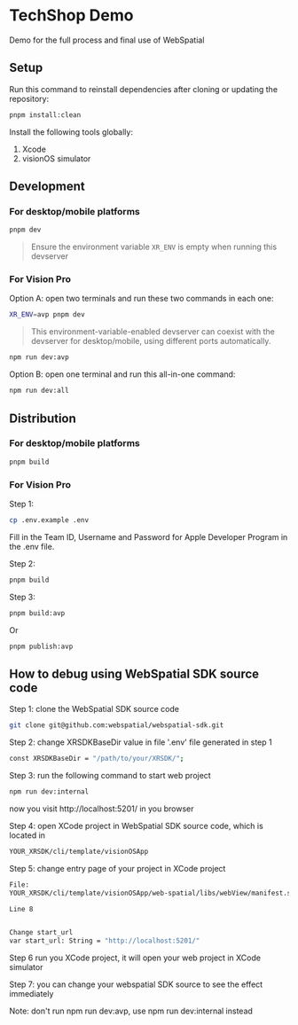 # TechShop Demo

Demo for the full process and final use of WebSpatial

## Setup

Run this command to reinstall dependencies after cloning or updating the repository:

```bash
pnpm install:clean
```

Install the following tools globally:

1. Xcode
2. visionOS simulator
<!-- 3. `pnpm add -g @webspatial/builder` -->

## Development

### For desktop/mobile platforms

```bash
pnpm dev
```

> Ensure the environment variable `XR_ENV` is empty when running this devserver

### For Vision Pro

Option A: open two terminals and run these two commands in each one:

```bash
XR_ENV=avp pnpm dev
```

> This environment-variable-enabled devserver can coexist with the devserver for desktop/mobile, using different ports automatically.

```bash
npm run dev:avp
```

Option B: open one terminal and run this all-in-one command:

```bash
npm run dev:all
```

## Distribution

### For desktop/mobile platforms

```bash
pnpm build
```

### For Vision Pro

Step 1:

```bash
cp .env.example .env
```

Fill in the Team ID, Username and Password for Apple Developer Program in the .env file.

Step 2:

```bash
pnpm build
```

Step 3:

```bash
pnpm build:avp
```

Or

```bash
pnpm publish:avp
```

## How to debug using WebSpatial SDK source code

Step 1: clone the WebSpatial SDK source code

```bash
git clone git@github.com:webspatial/webspatial-sdk.git
```

Step 2: change XRSDKBaseDir value in file '.env' file generated in step 1

```bash
const XRSDKBaseDir = "/path/to/your/XRSDK/";

```

Step 3: run the following command to start web project

```bash
npm run dev:internal
```

now you visit http://localhost:5201/ in you browser

Step 4: open XCode project in WebSpatial SDK source code, which is located in

```bash
YOUR_XRSDK/cli/template/visionOSApp
```

Step 5: change entry page of your project in XCode project

```bash
File:
YOUR_XRSDK/cli/template/visionOSApp/web-spatial/libs/webView/manifest.swift

Line 8


Change start_url
var start_url: String = "http://localhost:5201/"
```

Step 6
run you XCode project, it will open your web project in XCode simulator

Step 7: you can change your webspatial SDK source to see the effect immediately

Note: don't run npm run dev:avp, use npm run dev:internal instead
